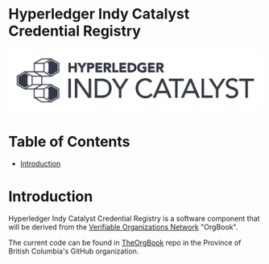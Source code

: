 
# Hyperledger Indy Catalyst Credential Registry <!-- omit in toc -->

![logo](/docs/assets/indy-catalyst-logo-bw.png)

# Table of Contents <!-- omit in toc -->
- [Introduction](#introduction)

# Introduction

Hyperledger Indy Catalyst Credential Registry is a software component that will be derived from the [Verifiable Organizations Network](https://vonx.io) "OrgBook".

The current code can be found in [TheOrgBook](https://github.com/bcgov/TheOrgBook) repo in the Province of British Columbia's GitHub organization.